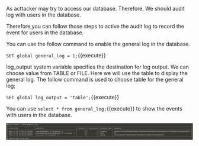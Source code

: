 As acttacker may try to access our database. Therefore, We should audit log with users in the database. 

Therefore,you can follow those steps to active the audit log to record the event for users in the database.

You can use the follow command to enable the general log in the database.

`SET global general_log = 1;`{{execute}}
 
log_output system variable specifies the destination for log output. We can choose value from TABLE or FILE. Here we will use the table to display the general log. The follow command is used to choose table for the general log;

`SET global log_output = 'table';`{{execute}} 

You can use `select * from general_log;`{{execute}} to show the events with users in the database.

![gpgen1](./assets/gpgen1.png)





